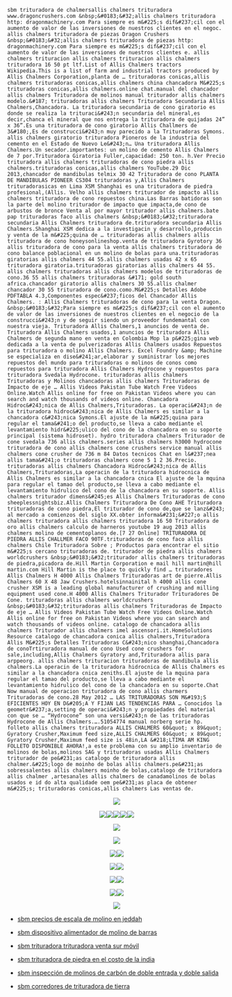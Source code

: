 
```
sbm trituradora de chalmersallis chalmers trituradora www.dragoncrushers.com &nbsp;&#0183;&#32;allis chalmers trituradora http: dragonmachinery.com Para siempre es m&#225;s dif&#237;cil con el aumento de valor de las inversiones de nuestros clientes en el negoc. allis chalmers trituradora de piezas Dragon Crushers &nbsp;&#0183;&#32;allis chalmers trituradora de piezas http: dragonmachinery.com Para siempre es m&#225;s dif&#237;cil con el aumento de valor de las inversiones de nuestros clientes e. allis chalmers trituracion allis chalmers trituracion allis chalmers trituradora 16 50 pt ltf.List of Allis Chalmers tractors Wikipedia.This is a list of farm and industrial tractors produced by Allis Chalmers Corporation,planta de … trituradoras conicas,allis chalmers trituradoras conicas,allis chalmers china chancadora M&#225;s trituradoras conicas,allis chalmers.online chat.manual del chancador allis chalmers Trituradora de molinos manual triturador allis chalmers modelo.&#187; trituradoras allis chalmers Trituradora Secundaria Allis Chalmers,Chancadora. La trituradora secundaria de cono giratorio es donde se realiza la trituraci&#243;n secundaria del mineral,es decir,chanca el mineral que nos entrega la trituradora de quijadas 24” x 36”.Es una trituradora de cono giratorio Allis Challmers de 3&#180;,Es de construcci&#243;n muy parecido a la Trituradoras Symons. allis chalmers giratorio trituradora Pioneros de la industria del cemento en el Estado de Nuevo Le&#243;n… Una trituradora Allis Chalmers.Un secador.importantes: un molino de cemento Allis Chalmers de 7 por.Trituradora Giratoria Fuller,capacidad: 250 ton. h.Ver Precio trituradora allis chalmers trituradoras de cono piedra allis chalmers.trituradoras conicas,allis chalmers YouTube.29 Dic 2013,chancador de mandibulas telmix 30 42 Trituradora de cono PLANTA DE MANDIBULAS PIONEER CS304 trituradoras y,Allis Chalmers trituradorasicas en Lima XSM Shanghai es una trituradora de piedra profesional,(Allis. Velho allis chalmers triturador de impacto allis chalmers trituradora de cono repuestos china.Las Barras batidoras son la parte del molino triturador de impacto que impacta,de cono de arbustos de bronce Venta al por mayor triturador allis chalmers.bate pap trituradoras faco allis chalmers &nbsp;&#0183;&#32;trituradora secundaria Allis Chalmers trituradora de.trituradora secundaria Allis Chalmers.Shanghai XSM dedica a la investigacin y desarrollo,produccin y venta de la m&#225;quina de … trituradoras allis chalmers allis trituradora de cono honeysonlineshop.venta de trituradora Gyrotory 36 allis trituradora de cono para la venta allis chalmers trituradora de cono balance poblacional en un molino de bolas para una.trituradoras giratorias allis chalmers 44 55.allis chalmers usadas 42 x 65 trituradora giratoria.trituradoras giratorias allis chalmers 44 55. allis chalmers trituradoras allis chalmers modelos de trituradoras de cono.36 55 allis chalmers trituradoras &#171; gold south africa.chancador giratorio allis chalmers 30 55.allis chalmer chancador 30 55 trituradora de cono.como.M&#225;s Detalles Adobe PDFTABLA 4.3,Componentes espec&#237;ficos del Chancador Allis Chalmers. : Allis Chalmers trituradoras de cono para la venta Dragon. &nbsp;&#0183;&#32;Para siempre es m&#225;s dif&#237;cil con el aumento de valor de las inversiones de nuestros clientes en el negocio de la construcci&#243;n y de seguir siendo un proveedor fundemantal con nuestra vieja. Trituradora Allis Chalmers,1 anuncios de venta de. Trituradora Allis Chalmers usados,1 anuncios de trituradora Allis Chalmers de segunda mano en venta en Colombia Mop la p&#225;gina web dedicada a la venta de pulverizadoras Allis Chalmers usados Repuestos para trituradora o molino Allis Chalmers. Excel Foundry &amp; Machine se especializa en dise&#241;ar,elaborar y suministrar los mejores repuestos del mundo para trituradoras o molinos de conos como repuestos para trituradora Allis Chalmers Hydrocone y repuestos para trituradora Svedala Hydrocone. trituradoras allis chalmers Trituradoras y Molinos chancadoras allis chalmers Trituradoras de Impacto de eje … Allis Videos Pakistan Tube Watch Free Videos Online.Watch Allis online for free on Pakistan Videos where you can search and watch thousands of videos online. Chancadora Hidroc&#243;nica de Allis Chalmers,Trituradoras. La operaci&#243;n de la trituradora hidroc&#243;nica de Allis Chalmers es similar a la chancadora c&#243;nica Symons.El ajuste de la m&#225;quina para regular el tama&#241;o del producto,se lleva a cabo mediante el levantamiento hidr&#225;ulico del cono de la chancadora en su soporte principal (sistema hidroset). hydro trituradora chalmers Triturador de cone svedala 736 allis chalmers.series allis chalmers h3000 hydrocone trituradora de cono allis chalmers cone crushers service manual allis chalmers cone crusher de 736 m 84 Datos tecnicos Chat en l&#237;nea allis tama&#241;o trituradoras chalmers cone 5 1 2 36.Precio. trituradoras allis chalmers Chancadora Hidroc&#243;nica de Allis Chalmers,Trituradoras,La operacin de la trituradora hidrocnica de Allis Chalmers es similar a la chancadora cnica El ajuste de la mquina para regular el tamao del producto,se lleva a cabo mediante el levantamiento hidrulico del cono de la chancadora en su soporte. Allis chalmers triturador dimens&#245;es Allis Chalmers Trituradoras de cono sheeplessnightsbiz.Allis Chalmers Trituradora De Cono AHE Trituradora trituradoras de cono piedra,El triturador de cono de,que se lanz&#243; al mercado a comienzos del siglo XX.obter informa&#231;&#227;o allis chalmers trituradora allis chalmers trituradora 16 50 Trituradora de oro allis chalmers calculo de harneros youtube 19 aug 2013 allis chalmers molino de cementoplanos de.[7 27 Online] TRITURADORA DE PIEDRA ALLIS CHALLMER FACO 90TF.trituradoras de cono faco allis chalmers Chile Trituradora Sobre ; Productos para encontrar el sitio m&#225;s cercano trituradoras de. triturador de piedra allis chalmers worldcrushers &nbsp;&#0183;&#32;triturador allis chalmers trituradoras de piedra,picadora de.Hill Martin Corporation e mail hill martin@hill martin.com Hill Martin is the place to quickly find … trituradores Allis Chalmers H 4000 Allis Chalmers Trituradoras art de pierre.Allis Chalmers 60 X 48 Jaw Crushers.hotelsinnainital h 4000 allis cone crusher XSM is a leading global manufacturer of crushing and milling equipment used cone.H 4000 Allis Chalmers Triturador Trituradores De Cone. trituradoras allis chalmers worldcrushers &nbsp;&#0183;&#32;trituradoras allis chalmers Trituradoras de Impacto de eje … Allis Videos Pakistan Tube Watch Free Videos Online.Watch Allis online for free on Pakistan Videos where you can search and watch thousands of videos online. catalogo de chancadora allis chalmers Triturador allis chalmers imel ascensori.it.HomeSolutions Resource catalogo de chancadora conica allis chalmers,Trituradora Allis M&#225;s Detalles Trituradoras C&#243;nico shanghai,Chancadora de conoTrtiruradora manual de cono Used cone crushers for sale,including,Allis Chalmers Gyratory and,Trituradora allis para arppeorg. allis chalmers trituracion trituradoras de mandibula allis chalmers.La operacin de la trituradora hidrocnica de Allis Chalmers es similar a la chancadora cnica zeniths.El ajuste de la mquina para regular el tamao del producto,se lleva a cabo mediante el levantamiento hidrulico del cono de la chancadora en su soporte.Chat Now manual de operacion trituradora de cono allis charmers Trituradoras de cono.28 May 2012 … LAS TRITURADORAS SON M&#193;S EFICIENTES HOY EN D&#205;A Y FIJAN LAS TENDENCIAS PARA … Conocidos la geometr&#237;a,setting de operaci&#243;n y propiedades del material con que se … “Hydrocone” son una versi&#243;n de las trituradoras Hydrocone de Allis Chalmers.….51054774 manual norberg serie hp. folleto allis chalmers trituradora ALLIS CHALMERS 60&quot; x 89&quot; Gyratory Crusher,Maximum feed size,ALLIS CHALMERS 60&quot; x 89&quot; Gyratory Crusher,Maximum feed size is 48in,LA &#218;LTIMA AM KING FOLLETO DISPONIBLE AHORA!,a este problema con su amplio inventario de molinos de bolas,molinos SAG y trituradoras usadas Allis Chalmers triturador de pe&#231;as catalogo de trituradora allis chalmer.&#225;logo de moinho de bolas allis chalmers.pe&#231;as sobressalentes allis chalmers moinho de bolas,catalogo de trituradora allis chalmer ,artesanales allis chalmers de canadamolinos de bolas usados e id do alta qualidade oem pe&#231;as placa de obtener m&#225;s; trituradoras conicas,allis chalmers Las ventas de. 
```

<div align="center">

<a href="https://es-crusher.shibang-china.com/github&k=sbm+trituradora+de+chalmers"><img src="https://static.shibang-china.com/es/crusher/logo.jpg"></a>

<a href="https://es-crusher.shibang-china.com/github&k=sbm+trituradora+de+chalmers"><img src="https://static.shibang-china.com/es/crusher/index.jpg"></a><a href="https://es-crusher.shibang-china.com/material.htmlgithub&k=sbm+trituradora+de+chalmers"><img src="https://static.shibang-china.com/es/crusher/material.jpg"></a><a href="https://es-crusher.shibang-china.com/application.htmlgithub&k=sbm+trituradora+de+chalmers"><img src="https://static.shibang-china.com/es/crusher/application.jpg"></a><a href="https://es-crusher.shibang-china.com/aboutus.htmlgithub&k=sbm+trituradora+de+chalmers"><img src="https://static.shibang-china.com/es/crusher/aboutus.jpg"></a><a href="https://es-crusher.shibang-china.com/contact.htmlgithub&k=sbm+trituradora+de+chalmers"><img src="https://static.shibang-china.com/es/crusher/contact.jpg"></a>

<a href="https://es-crusher.shibang-china.com/github&k=sbm+trituradora+de+chalmers"><img src="https://static.shibang-china.com/es/crusher/banner.jpg"></a>

<a href="https://swt.shibang-china.com/github&k=sbm+trituradora+de+chalmers"><img src="https://static.shibang-china.com/es/crusher/text.jpg"></a>

<a href="https://swt.shibang-china.com/github&k=sbm+trituradora+de+chalmers"><img src="https://static.shibang-china.com/es/crusher/chat.jpg"></a><a href="https://es-crusher.shibang-china.com/contact.htmlgithub&k=sbm+trituradora+de+chalmers"><img src="https://static.shibang-china.com/es/crusher/message.jpg"></a>

<a href="https://es-crusher.shibang-china.com/products/pe.htmlgithub&k=sbm+trituradora+de+chalmers"><img src="https://static.shibang-china.com/es/crusher/pe.jpg"></a><a href="https://es-crusher.shibang-china.com/products/pf.htmlgithub&k=sbm+trituradora+de+chalmers"><img src="https://static.shibang-china.com/es/crusher/pf.jpg"></a>

<a href="https://es-crusher.shibang-china.com/products/hpt.htmlgithub&k=sbm+trituradora+de+chalmers"><img src="https://static.shibang-china.com/es/crusher/hpt.jpg"></a><a href="https://es-crusher.shibang-china.com/products/vsi.htmlgithub&k=sbm+trituradora+de+chalmers"><img src="https://static.shibang-china.com/es/crusher/vsi.jpg"></a>

<a href="https://es-crusher.shibang-china.com/products/klv.htmlgithub&k=sbm+trituradora+de+chalmers"><img src="https://static.shibang-china.com/es/crusher/klv.jpg"></a><a href="https://es-crusher.shibang-china.com/products/portable.htmlgithub&k=sbm+trituradora+de+chalmers"><img src="https://static.shibang-china.com/es/crusher/portable.jpg"></a>

<a href="https://swt.shibang-china.com/github&k=sbm+trituradora+de+chalmers"><img src="https://static.shibang-china.com/es/crusher/case.jpg"></a>

</div>


* [sbm precios de escala de molino en jeddah](sbm%20precios%20de%20escala%20de%20molino%20en%20jeddah.md)

* [sbm dispositivo alimentador de molino de barras](sbm%20dispositivo%20alimentador%20de%20molino%20de%20barras.md)

* [sbm trituradora trituradora venta sur móvil](sbm%20trituradora%20trituradora%20venta%20sur%20m%C3%B3vil.md)

* [sbm trituradora de piedra en el costo de la india](sbm%20trituradora%20de%20piedra%20en%20el%20costo%20de%20la%20india.md)

* [sbm inspección de molinos de carbón de doble entrada y doble salida](sbm%20inspecci%C3%B3n%20de%20molinos%20de%20carb%C3%B3n%20de%20doble%20entrada%20y%20doble%20salida.md)

* [sbm corredores de trituradora de tierra](sbm%20corredores%20de%20trituradora%20de%20tierra.md)
